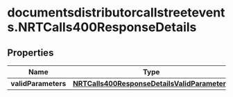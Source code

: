 # documentsdistributorcallstreetevents.NRTCalls400ResponseDetails

## Properties

Name | Type | Description | Notes
------------ | ------------- | ------------- | -------------
**validParameters** | [**NRTCalls400ResponseDetailsValidParameters**](NRTCalls400ResponseDetailsValidParameters.md) |  | [optional] 


